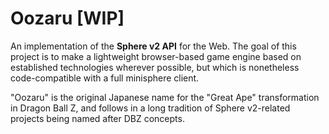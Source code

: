 Oozaru [WIP]
============

An implementation of the **Sphere v2 API** for the Web.  The goal of this
project is to make a lightweight browser-based game engine based on established
technologies wherever possible, but which is nonetheless code-compatible with a
full minisphere client.

"Oozaru" is the original Japanese name for the "Great Ape" transformation in
Dragon Ball Z, and follows in a long tradition of Sphere v2-related projects
being named after DBZ concepts.
